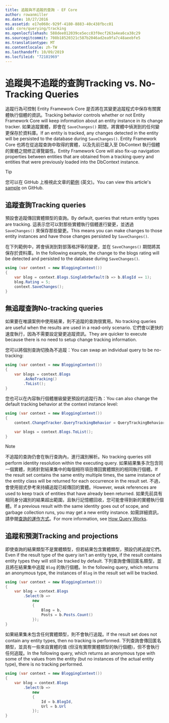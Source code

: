```yaml
---
title: 追蹤與不追蹤的查詢 - EF Core
author: rowanmiller
ms.date: 10/27/2016
ms.assetid: e17e060c-929f-4180-8883-40c438fbcc01
uid: core/querying/tracking
ms.openlocfilehash: 588dee012039ce5ecc83f0ecf263a4ea6ca38c29
ms.sourcegitcommit: 708b18520321c587b2046ad2ea9fa7c48aeebfe5
ms.translationtype: MT
ms.contentlocale: zh-TW
ms.lasthandoff: 10/09/2019
ms.locfileid: "72181969"
---
```

# <a name="tracking-vs-no-tracking-queries"></a><span data-ttu-id="3931a-102">追蹤與不追蹤的查詢</span><span class="sxs-lookup"><span data-stu-id="3931a-102">Tracking vs. No-Tracking Queries</span></span>

<span data-ttu-id="3931a-103">追蹤行為可控制 Entity Framework Core 是否將在其變更追蹤程式中保存有關實體執行個體的資訊。</span><span class="sxs-lookup"><span data-stu-id="3931a-103">Tracking behavior controls whether or not Entity Framework Core will keep information about an entity instance in its change tracker.</span></span> <span data-ttu-id="3931a-104">如果追蹤實體，即會在 `SaveChanges()` 期間，將實體中偵測到的任何變更保存於資料庫。</span><span class="sxs-lookup"><span data-stu-id="3931a-104">If an entity is tracked, any changes detected in the entity will be persisted to the database during `SaveChanges()`.</span></span> <span data-ttu-id="3931a-105">Entity Framework Core 也將在從追蹤查詢中取得的實體，以及先前已載入至 DbContext 執行個體的實體之間修正導覽屬性。</span><span class="sxs-lookup"><span data-stu-id="3931a-105">Entity Framework Core will also fix-up navigation properties between entities that are obtained from a tracking query and entities that were previously loaded into the DbContext instance.</span></span>

> [!TIP]  
> <span data-ttu-id="3931a-106">您可以在 GitHub 上檢視此文章的[範例](https://github.com/aspnet/EntityFramework.Docs/tree/master/samples/core/Querying) \(英文\)。</span><span class="sxs-lookup"><span data-stu-id="3931a-106">You can view this article's [sample](https://github.com/aspnet/EntityFramework.Docs/tree/master/samples/core/Querying) on GitHub.</span></span>

## <a name="tracking-queries"></a><span data-ttu-id="3931a-107">追蹤查詢</span><span class="sxs-lookup"><span data-stu-id="3931a-107">Tracking queries</span></span>

<span data-ttu-id="3931a-108">預設會追蹤傳回實體類型的查詢。</span><span class="sxs-lookup"><span data-stu-id="3931a-108">By default, queries that return entity types are tracking.</span></span> <span data-ttu-id="3931a-109">這表示您可以對那些實體執行個體進行變更，並透過 `SaveChanges()` 來保存那些變更。</span><span class="sxs-lookup"><span data-stu-id="3931a-109">This means you can make changes to those entity instances and have those changes persisted by `SaveChanges()`.</span></span>

<span data-ttu-id="3931a-110">在下列範例中，將會偵測到對部落格評等的變更，並在 `SaveChanges()` 期間將其保存於資料庫。</span><span class="sxs-lookup"><span data-stu-id="3931a-110">In the following example, the change to the blogs rating will be detected and persisted to the database during `SaveChanges()`.</span></span>

<!-- [!code-csharp[Main](samples/core/Querying/Tracking/Sample.cs)] -->
``` csharp
using (var context = new BloggingContext())
{
    var blog = context.Blogs.SingleOrDefault(b => b.BlogId == 1);
    blog.Rating = 5;
    context.SaveChanges();
}
```

## <a name="no-tracking-queries"></a><span data-ttu-id="3931a-111">無追蹤查詢</span><span class="sxs-lookup"><span data-stu-id="3931a-111">No-tracking queries</span></span>

<span data-ttu-id="3931a-112">如果要在唯讀案例中使用結果，則不追蹤的查詢很實用。</span><span class="sxs-lookup"><span data-stu-id="3931a-112">No tracking queries are useful when the results are used in a read-only scenario.</span></span> <span data-ttu-id="3931a-113">它們會以更快的速度執行，因為不需要設定變更追蹤資訊。</span><span class="sxs-lookup"><span data-stu-id="3931a-113">They are quicker to execute because there is no need to setup change tracking information.</span></span>

<span data-ttu-id="3931a-114">您可以將個別查詢切換為不追蹤：</span><span class="sxs-lookup"><span data-stu-id="3931a-114">You can swap an individual query to be no-tracking:</span></span>

<!-- [!code-csharp[Main](samples/core/Querying/Tracking/Sample.cs?highlight=4)] -->
``` csharp
using (var context = new BloggingContext())
{
    var blogs = context.Blogs
        .AsNoTracking()
        .ToList();
}
```

<span data-ttu-id="3931a-115">您也可以在內容執行個體層級變更預設的追蹤行為：</span><span class="sxs-lookup"><span data-stu-id="3931a-115">You can also change the default tracking behavior at the context instance level:</span></span>

<!-- [!code-csharp[Main](samples/core/Querying/Tracking/Sample.cs?highlight=3)] -->
``` csharp
using (var context = new BloggingContext())
{
    context.ChangeTracker.QueryTrackingBehavior = QueryTrackingBehavior.NoTracking;

    var blogs = context.Blogs.ToList();
}
```

> [!NOTE]  
> <span data-ttu-id="3931a-116">不追蹤的查詢仍會在執行查詢內，進行識別解析。</span><span class="sxs-lookup"><span data-stu-id="3931a-116">No tracking queries still perform identity resolution within the executing query.</span></span> <span data-ttu-id="3931a-117">如果結果集多次包含同一個實體，則將針對結果集中的每個相符項目傳回實體類別的相同執行個體。</span><span class="sxs-lookup"><span data-stu-id="3931a-117">If the result set contains the same entity multiple times, the same instance of the entity class will be returned for each occurrence in the result set.</span></span> <span data-ttu-id="3931a-118">不過，會使用弱式參考來持續追蹤已經傳回的實體。</span><span class="sxs-lookup"><span data-stu-id="3931a-118">However, weak references are used to keep track of entities that have already been returned.</span></span> <span data-ttu-id="3931a-119">如果先前具有相同身分識別的結果超出範圍，且執行記憶體回收，您可能會得到新的實體執行個體。</span><span class="sxs-lookup"><span data-stu-id="3931a-119">If a previous result with the same identity goes out of scope, and garbage collection runs, you may get a new entity instance.</span></span> <span data-ttu-id="3931a-120">如需詳細資訊，請參閱[查詢的運作方式](xref:core/querying/how-query-works)。</span><span class="sxs-lookup"><span data-stu-id="3931a-120">For more information, see [How Query Works](xref:core/querying/how-query-works).</span></span>

## <a name="tracking-and-projections"></a><span data-ttu-id="3931a-121">追蹤和預測</span><span class="sxs-lookup"><span data-stu-id="3931a-121">Tracking and projections</span></span>

<span data-ttu-id="3931a-122">即使查詢的結果類型不是實體類型，但若結果包含實體類型，預設仍將追蹤它們。</span><span class="sxs-lookup"><span data-stu-id="3931a-122">Even if the result type of the query isn't an entity type, if the result contains entity types they will still be tracked by default.</span></span> <span data-ttu-id="3931a-123">下列查詢會傳回匿名類型，並且將在結果集中追蹤 `Blog` 的執行個體。</span><span class="sxs-lookup"><span data-stu-id="3931a-123">In the following query, which returns an anonymous type, the instances of `Blog` in the result set will be tracked.</span></span>

<!-- [!code-csharp[Main](samples/core/Querying/Tracking/Sample.cs?highlight=7)] -->
``` csharp
using (var context = new BloggingContext())
{
    var blog = context.Blogs
        .Select(b =>
            new
            {
                Blog = b,
                Posts = b.Posts.Count()
            });
}
```

<span data-ttu-id="3931a-124">如果結果集未包含任何實體類型，則不會執行追蹤。</span><span class="sxs-lookup"><span data-stu-id="3931a-124">If the result set does not contain any entity types, then no tracking is performed.</span></span> <span data-ttu-id="3931a-125">下列查詢會傳回匿名類型，並具有一些來自實體的值 (但沒有實際實體類型的執行個體)，但不會執行任何追蹤。</span><span class="sxs-lookup"><span data-stu-id="3931a-125">In the following query, which returns an anonymous type with some of the values from the entity (but no instances of the actual entity type), there is no tracking performed.</span></span>

<!-- [!code-csharp[Main](samples/core/Querying/Tracking/Sample.cs)] -->
``` csharp
using (var context = new BloggingContext())
{
    var blog = context.Blogs
        .Select(b =>
            new
            {
                Id = b.BlogId,
                Url = b.Url
            });
}
```

